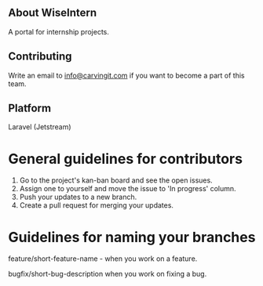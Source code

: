 ## About WiseIntern
A portal for internship projects.

## Contributing
Write an email to info@carvingit.com if you want to become a part of this team.

## Platform 
Laravel (Jetstream)

# General guidelines for contributors
1. Go to the project's kan-ban board and see the open issues.
2. Assign one to yourself and move the issue to 'In progress' column.
3. Push your updates to a new branch.
4. Create a pull request for merging your updates.

# Guidelines for naming your branches

feature/short-feature-name - when you work on a feature.

bugfix/short-bug-description when you work on fixing a bug.
